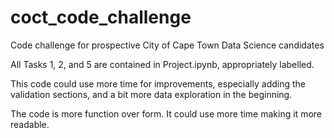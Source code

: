 # coct_code_challenge
Code challenge for prospective City of Cape Town Data Science candidates

All Tasks 1, 2, and 5 are contained in Project.ipynb, appropriately labelled.

This code could use more time for improvements, especially adding the validation sections, and a bit more data exploration in the beginning.

The code is more function over form. It could use more time making it more readable. 


